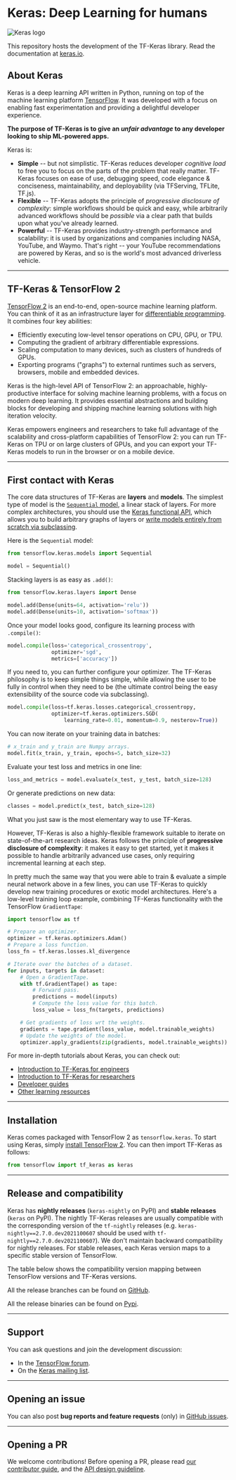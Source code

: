 # Keras: Deep Learning for humans

![Keras logo](https://s3.amazonaws.com/keras.io/img/keras-logo-2018-large-1200.png)

This repository hosts the development of the TF-Keras library.
Read the documentation at [keras.io](https://keras.io/).

## About Keras

Keras is a deep learning API written in Python,
running on top of the machine learning platform [TensorFlow](https://github.com/tensorflow/tensorflow).
It was developed with a focus on enabling fast experimentation and
providing a delightful developer experience.

**The purpose of TF-Keras is to give an *unfair advantage* to any developer looking to ship ML-powered apps.**

Keras is:

-   **Simple** -- but not simplistic. TF-Keras reduces developer *cognitive load*
    to free you to focus on the parts of the problem that really matter.
    TF-Keras focuses on ease of use, debugging speed, code elegance & conciseness,
    maintainability, and deployability (via TFServing, TFLite, TF.js).
-   **Flexible** -- TF-Keras adopts the principle of *progressive disclosure of
    complexity*: simple workflows should be quick and easy, while arbitrarily
    advanced workflows should be *possible* via a clear path that builds upon
    what you've already learned.
-   **Powerful** -- TF-Keras provides industry-strength performance and
    scalability: it is used by organizations and companies including NASA,
    YouTube, and Waymo. That's right -- your YouTube recommendations are
    powered by Keras, and so is the world's most advanced driverless vehicle.

---

## TF-Keras & TensorFlow 2

[TensorFlow 2](https://www.tensorflow.org/) is an end-to-end, open-source machine learning platform.
You can think of it as an infrastructure layer for
[differentiable programming](https://en.wikipedia.org/wiki/Differentiable_programming).
It combines four key abilities:

- Efficiently executing low-level tensor operations on CPU, GPU, or TPU.
- Computing the gradient of arbitrary differentiable expressions.
- Scaling computation to many devices, such as clusters of hundreds of GPUs.
- Exporting programs ("graphs") to external runtimes such as servers, browsers, mobile and embedded devices.

Keras is the high-level API of TensorFlow 2: an approachable, highly-productive interface
for solving machine learning problems,
with a focus on modern deep learning. It provides essential abstractions and building blocks for developing
and shipping machine learning solutions with high iteration velocity.

Keras empowers engineers and researchers to take full advantage of the scalability
and cross-platform capabilities of TensorFlow 2: you can run TF-Keras on TPU or on large clusters of GPUs,
and you can export your TF-Keras models to run in the browser or on a mobile device.

---

## First contact with Keras

The core data structures of TF-Keras are __layers__ and __models__.
The simplest type of model is the [`Sequential` model](https://keras.io/guides/sequential_model/), a linear stack of layers.
For more complex architectures, you should use the [Keras functional API](https://keras.io/guides/functional_api/),
which allows you to build arbitrary graphs of layers or [write models entirely from scratch via subclassing](https://keras.io/guides/making_new_layers_and_models_via_subclassing/).

Here is the `Sequential` model:

```python
from tensorflow.keras.models import Sequential

model = Sequential()
```

Stacking layers is as easy as `.add()`:

```python
from tensorflow.keras.layers import Dense

model.add(Dense(units=64, activation='relu'))
model.add(Dense(units=10, activation='softmax'))
```

Once your model looks good, configure its learning process with `.compile()`:

```python
model.compile(loss='categorical_crossentropy',
              optimizer='sgd',
              metrics=['accuracy'])
```

If you need to, you can further configure your optimizer. The TF-Keras philosophy is to keep simple things simple,
while allowing the user to be fully in control when they need to be (the ultimate control being the easy extensibility of the source code via subclassing).

```python
model.compile(loss=tf.keras.losses.categorical_crossentropy,
              optimizer=tf.keras.optimizers.SGD(
                  learning_rate=0.01, momentum=0.9, nesterov=True))
```

You can now iterate on your training data in batches:

```python
# x_train and y_train are Numpy arrays.
model.fit(x_train, y_train, epochs=5, batch_size=32)
```

Evaluate your test loss and metrics in one line:

```python
loss_and_metrics = model.evaluate(x_test, y_test, batch_size=128)
```

Or generate predictions on new data:

```python
classes = model.predict(x_test, batch_size=128)
```

What you just saw is the most elementary way to use TF-Keras.

However, TF-Keras is also a highly-flexible framework suitable to iterate on state-of-the-art research ideas.
Keras follows the principle of **progressive disclosure of complexity**: it makes it easy to get started,
yet it makes it possible to handle arbitrarily advanced use cases,
only requiring incremental learning at each step.

In pretty much the same way that you were able to train & evaluate a simple neural network above in a few lines,
you can use TF-Keras to quickly develop new training procedures or exotic model architectures.
Here's a low-level training loop example, combining TF-Keras functionality with the TensorFlow `GradientTape`:

```python
import tensorflow as tf

# Prepare an optimizer.
optimizer = tf.keras.optimizers.Adam()
# Prepare a loss function.
loss_fn = tf.keras.losses.kl_divergence

# Iterate over the batches of a dataset.
for inputs, targets in dataset:
    # Open a GradientTape.
    with tf.GradientTape() as tape:
        # Forward pass.
        predictions = model(inputs)
        # Compute the loss value for this batch.
        loss_value = loss_fn(targets, predictions)

    # Get gradients of loss wrt the weights.
    gradients = tape.gradient(loss_value, model.trainable_weights)
    # Update the weights of the model.
    optimizer.apply_gradients(zip(gradients, model.trainable_weights))
```

For more in-depth tutorials about Keras, you can check out:

-   [Introduction to TF-Keras for engineers](https://keras.io/getting_started/intro_to_keras_for_engineers/)
-   [Introduction to TF-Keras for researchers](https://keras.io/getting_started/intro_to_keras_for_researchers/)
-   [Developer guides](https://keras.io/guides/)
-   [Other learning resources](https://keras.io/getting_started/learning_resources/)

---

## Installation

Keras comes packaged with TensorFlow 2 as `tensorflow.keras`.
To start using Keras, simply [install TensorFlow 2](https://www.tensorflow.org/install).
You can then import TF-Keras as follows:

```python
from tensorflow import tf_keras as keras
```

---

## Release and compatibility

Keras has **nightly releases** (`keras-nightly` on PyPI)
and **stable releases** (`keras` on PyPI).
The nightly TF-Keras releases are usually compatible with the corresponding version
of the `tf-nightly` releases
(e.g. `keras-nightly==2.7.0.dev2021100607` should be
used with `tf-nightly==2.7.0.dev2021100607`).
We don't maintain backward compatibility for nightly releases.
For stable releases, each Keras
version maps to a specific stable version of TensorFlow.

The table below shows the compatibility version mapping
between TensorFlow versions and TF-Keras versions.

All the release branches can be found on [GitHub](https://github.com/keras-team/tf-keras/releases).

All the release binaries can be found on [Pypi](https://pypi.org/project/tf_keras/#history).

---
## Support

You can ask questions and join the development discussion:

- In the [TensorFlow forum](https://discuss.tensorflow.org/).
- On the [Keras mailing list](https://groups.google.com/forum/#!forum/keras-users).

---

## Opening an issue

You can also post **bug reports and feature requests** (only)
in [GitHub issues](https://github.com/keras-team/tf-keras/issues).


---

## Opening a PR

We welcome contributions! Before opening a PR, please read
[our contributor guide](https://github.com/keras-team/tf-keras/blob/master/CONTRIBUTING.md),
and the [API design guideline](https://github.com/keras-team/governance/blob/master/keras_api_design_guidelines.md).
